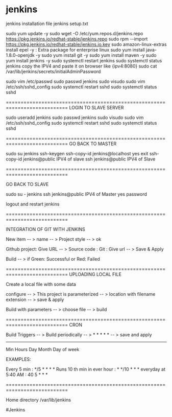 # jenkins
jenkins installation file
jenkins setup.txt

sudo yum update -y
sudo wget -O /etc/yum.repos.d/jenkins.repo https://pkg.jenkins.io/redhat-stable/jenkins.repo
sudo rpm --import https://pkg.jenkins.io/redhat-stable/jenkins.io.key
sudo amazon-linux-extras install epel -y	: Extra package for enterprise linux
sudo yum install java-1.8.0-openjdk -y
sudo yum install git -y
sudo yum install maven -y
sudo yum install jenkins -y
sudo systemctl restart jenkins
sudo systemctl status jenkins
copy the IPV4 and paste it on browser like {ipv4:8080}
sudo cat /var/lib/jenkins/secrets/initialAdminPassword


sudo vim /etc/passwd
sudo passwd jenkins
sudo visudo
sudo vim /etc/ssh/sshd_config
sudo systemctl restart sshd
sudo systemctl status sshd

===========================================================================
LOGIN TO SLAVE SERVER

sudo useradd jenkins
sudo passwd jenkins
sudo visudo
sudo vim /etc/ssh/sshd_config
sudo systemctl restart sshd
sudo systemctl status sshd

===========================================================================
GO BACK TO MASTER

sudo su jenkins
ssh-keygen
ssh-copy-id jenkins@localhost
yes
exit 
ssh-copy-id jenkins@public IPV4 of slave
ssh jenkins@public IPV4 of Slave

===========================================================================

GO BACK TO SLAVE

sudo su - jenkins
ssh jenkins@public IPV4 of Master
yes 
password

logout and restart jenkins

===========================================================================


INTEGRATION OF GIT WITH JENKINS

New item -- > name -- > Project style -- > ok

Github project: Give URL -- > Source code : Git : Give url -- > Save & Apply

Build -- > if Green: Successful or Red: Failed

===========================================================================
UPLOADING LOCAL FILE

Create a local file with some data

configure -- > This project is parameterized -- > location with filename extension -- >  save & apply

Build with parameters -- > choose file -- > build

===========================================================================
CRON 

Build Triggers -- > Build periodically -- > * * * * * -- > save and apply

*	*	*	*	*
Min	Hours	Day 	Month	Day of week

EXAMPLES:

Every 5 min			:	*/5 	* 	* 	* 	*
Runs 10 th min in ever hour	:	*	*/10	* 	* 	* 
everyday at 5:40 AM		:	40	5	*	*	*

===========================================================================

Home directory
/var/lib/jenkins

#Jenkins 



